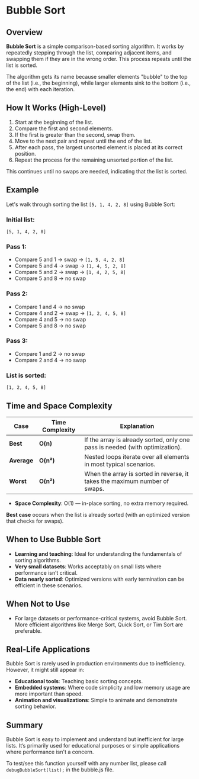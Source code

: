 # Bubble Sort

## Overview

**Bubble Sort** is a simple comparison-based sorting algorithm. It works by repeatedly stepping through the list, comparing adjacent items, and swapping them if they are in the wrong order. This process repeats until the list is sorted.

The algorithm gets its name because smaller elements "bubble" to the top of the list (i.e., the beginning), while larger elements sink to the bottom (i.e., the end) with each iteration.

## How It Works (High-Level)

1. Start at the beginning of the list.
2. Compare the first and second elements.
3. If the first is greater than the second, swap them.
4. Move to the next pair and repeat until the end of the list.
5. After each pass, the largest unsorted element is placed at its correct position.
6. Repeat the process for the remaining unsorted portion of the list.

This continues until no swaps are needed, indicating that the list is sorted.

## Example

Let's walk through sorting the list `[5, 1, 4, 2, 8]` using Bubble Sort:

### Initial list:

`[5, 1, 4, 2, 8]`

### Pass 1:

- Compare 5 and 1 → swap → `[1, 5, 4, 2, 8]`
- Compare 5 and 4 → swap → `[1, 4, 5, 2, 8]`
- Compare 5 and 2 → swap → `[1, 4, 2, 5, 8]`
- Compare 5 and 8 → no swap

### Pass 2:

- Compare 1 and 4 → no swap
- Compare 4 and 2 → swap → `[1, 2, 4, 5, 8]`
- Compare 4 and 5 → no swap
- Compare 5 and 8 → no swap

### Pass 3:

- Compare 1 and 2 → no swap
- Compare 2 and 4 → no swap

### List is sorted:

`[1, 2, 4, 5, 8]`

## Time and Space Complexity

| Case        | Time Complexity | Explanation                                                                  |
| ----------- | --------------- | ---------------------------------------------------------------------------- |
| **Best**    | **O(n)**        | If the array is already sorted, only one pass is needed (with optimization). |
| **Average** | **O(n²)**       | Nested loops iterate over all elements in most typical scenarios.            |
| **Worst**   | **O(n²)**       | When the array is sorted in reverse, it takes the maximum number of swaps.   |

- **Space Complexity**: O(1) — in-place sorting, no extra memory required.

**Best case** occurs when the list is already sorted (with an optimized version that checks for swaps).

## When to Use Bubble Sort

- **Learning and teaching**: Ideal for understanding the fundamentals of sorting algorithms.
- **Very small datasets**: Works acceptably on small lists where performance isn’t critical.
- **Data nearly sorted**: Optimized versions with early termination can be efficient in these scenarios.

## When Not to Use

- For large datasets or performance-critical systems, avoid Bubble Sort. More efficient algorithms like Merge Sort, Quick Sort, or Tim Sort are preferable.

## Real-Life Applications

Bubble Sort is rarely used in production environments due to inefficiency. However, it might still appear in:

- **Educational tools**: Teaching basic sorting concepts.
- **Embedded systems**: Where code simplicity and low memory usage are more important than speed.
- **Animation and visualizations**: Simple to animate and demonstrate sorting behavior.

## Summary

Bubble Sort is easy to implement and understand but inefficient for large lists. It’s primarily used for educational purposes or simple applications where performance isn't a concern.

To test/see this function yourself with any number list, please call `debugBubbleSort(list);` in the bubble.js file.
